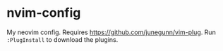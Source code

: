 # nvim-config
My neovim config. Requires https://github.com/junegunn/vim-plug. Run `:PlugInstall` to download the plugins.
